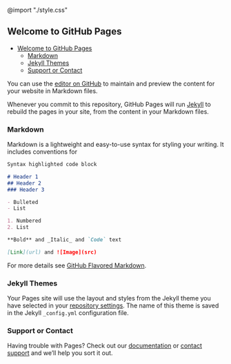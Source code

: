 @import "./style.css"

## Welcome to GitHub Pages

<!-- @import "[TOC]" {cmd="toc" depthFrom=1 depthTo=6 orderedList=false} -->
<!-- code_chunk_output -->

* [Welcome to GitHub Pages](#welcome-to-github-pages)
	* [Markdown](#markdown)
	* [Jekyll Themes](#jekyll-themes)
	* [Support or Contact](#support-or-contact)

<!-- /code_chunk_output -->

You can use the [editor on GitHub](https://github.com/mmpublic/techDoc/edit/master/README.md) to maintain and preview the content for your website in Markdown files.

Whenever you commit to this repository, GitHub Pages will run [Jekyll](https://jekyllrb.com/) to rebuild the pages in your site, from the content in your Markdown files.

### Markdown

Markdown is a lightweight and easy-to-use syntax for styling your writing. It includes conventions for

```markdown
Syntax highlighted code block

# Header 1
## Header 2
### Header 3

- Bulleted
- List

1. Numbered
2. List

**Bold** and _Italic_ and `Code` text

[Link](url) and ![Image](src)
```

For more details see [GitHub Flavored Markdown](https://guides.github.com/features/mastering-markdown/).

### Jekyll Themes

Your Pages site will use the layout and styles from the Jekyll theme you have selected in your [repository settings](https://github.com/mmpublic/techDoc/settings). The name of this theme is saved in the Jekyll `_config.yml` configuration file.

### Support or Contact

Having trouble with Pages? Check out our [documentation](https://help.github.com/categories/github-pages-basics/) or [contact support](https://github.com/contact) and we’ll help you sort it out.
